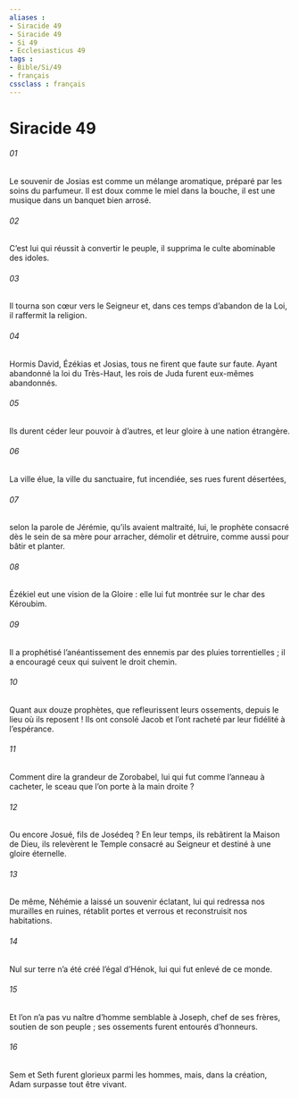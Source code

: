 ```yaml
---
aliases : 
- Siracide 49
- Siracide 49
- Si 49
- Ecclesiasticus 49
tags : 
- Bible/Si/49
- français
cssclass : français
---
```


# Siracide 49

###### 01
Le souvenir de Josias est comme un mélange aromatique,
préparé par les soins du parfumeur.
Il est doux comme le miel dans la bouche,
il est une musique dans un banquet bien arrosé.
###### 02
C’est lui qui réussit à convertir le peuple,
il supprima le culte abominable des idoles.
###### 03
Il tourna son cœur vers le Seigneur
et, dans ces temps d’abandon de la Loi, il raffermit la religion.
###### 04
Hormis David, Ézékias et Josias,
tous ne firent que faute sur faute.
Ayant abandonné la loi du Très-Haut,
les rois de Juda furent eux-mêmes abandonnés.
###### 05
Ils durent céder leur pouvoir à d’autres,
et leur gloire à une nation étrangère.
###### 06
La ville élue, la ville du sanctuaire, fut incendiée,
ses rues furent désertées,
###### 07
selon la parole de Jérémie, qu’ils avaient maltraité,
lui, le prophète consacré dès le sein de sa mère
pour arracher, démolir et détruire,
comme aussi pour bâtir et planter.
###### 08
Ézékiel eut une vision de la Gloire :
elle lui fut montrée sur le char des Kéroubim.
###### 09
Il a prophétisé l’anéantissement des ennemis par des pluies torrentielles ;
il a encouragé ceux qui suivent le droit chemin.
###### 10
Quant aux douze prophètes,
que refleurissent leurs ossements, depuis le lieu où ils reposent !
Ils ont consolé Jacob
et l’ont racheté par leur fidélité à l’espérance.
###### 11
Comment dire la grandeur de Zorobabel,
lui qui fut comme l’anneau à cacheter,
le sceau que l’on porte à la main droite ?
###### 12
Ou encore Josué, fils de Josédeq ?
En leur temps, ils rebâtirent la Maison de Dieu,
ils relevèrent le Temple consacré au Seigneur
et destiné à une gloire éternelle.
###### 13
De même, Néhémie a laissé un souvenir éclatant,
lui qui redressa nos murailles en ruines,
rétablit portes et verrous
et reconstruisit nos habitations.
###### 14
Nul sur terre n’a été créé l’égal d’Hénok,
lui qui fut enlevé de ce monde.
###### 15
Et l’on n’a pas vu naître d’homme semblable à Joseph,
chef de ses frères, soutien de son peuple ;
ses ossements furent entourés d’honneurs.
###### 16
Sem et Seth furent glorieux parmi les hommes,
mais, dans la création, Adam surpasse tout être vivant.
